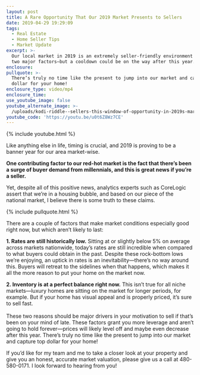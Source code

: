```yaml
---
layout: post
title: A Rare Opportunity That Our 2019 Market Presents to Sellers
date: 2019-04-29 19:29:09
tags:
  - Real Estate
  - Home Seller Tips
  - Market Update
excerpt: >-
  Our local market in 2019 is an extremely seller-friendly environment due to
  two major factors—but a cooldown could be on the way after this year.
enclosure:
pullquote: >-
  There’s truly no time like the present to jump into our market and capture top
  dollar for your home!
enclosure_type: video/mp4
enclosure_time:
use_youtube_image: false
youtube_alternate_image: >-
  /uploads/kodi-riddle--sellers-this-window-of-opportunity-in-2019s-market-wont-last-youtube.jpg
youtube_code: 'https://youtu.be/u0t6Z8Wz7CE'
---
```


{% include youtube.html %}

Like anything else in life, timing is crucial, and 2019 is proving to be a banner year for our area market-wise.&nbsp;

**One contributing factor to our red-hot market is the fact that there’s been a surge of buyer demand from millennials, and this is great news if you’re a seller.&nbsp;**

Yet, despite all of this positive news, analytics experts such as CoreLogic assert that we’re in a housing bubble, and based on our piece of the national market, I believe there is some truth to these claims.

{% include pullquote.html %}

There are a couple of factors that make market conditions especially good right now, but which aren’t likely to last:

**1\. Rates are still historically low.** Sitting at or slightly below 5% on average across markets nationwide, today’s rates are still incredible when compared to what buyers could obtain in the past. Despite these rock-bottom lows we’re enjoying, an uptick in rates is an inevitability—there’s no way around this. Buyers will retreat to the sidelines when that happens, which makes it all the more reason to put your home on the market now. &nbsp;

**2\. Inventory is at a perfect balance right now.** This isn’t true for all niche markets—luxury homes are sitting on the market for longer periods, for example. But if your home has visual appeal and is properly priced, it’s sure to sell fast. &nbsp;<br><br>These two reasons should be major drivers in your motivation to sell if that’s been on your mind of late. These factors grant you more leverage and aren’t going to hold forever—prices will likely level off and maybe even decrease after this year. There’s truly no time like the present to jump into our market and capture top dollar for your home\! &nbsp;&nbsp;

If you’d like for my team and me to take a closer look at your property and give you an honest, accurate market valuation, please give us a call at 480-580-0171. I look forward to hearing from you\!<br>&nbsp;